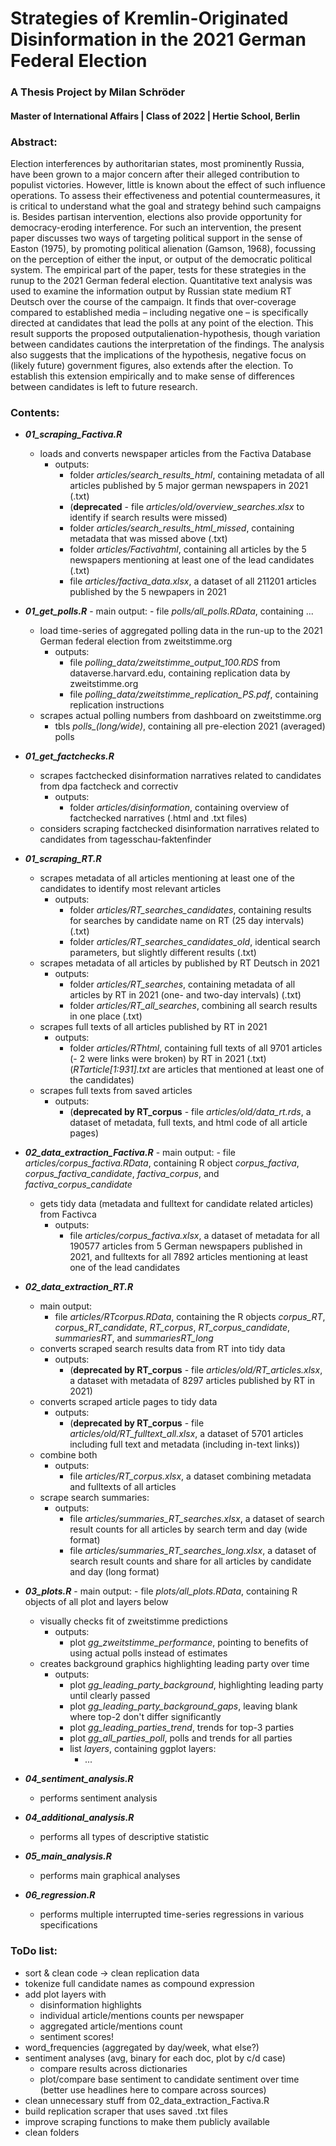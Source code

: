 # Strategies of Kremlin-Originated Disinformation in the 2021 German Federal Election

### A Thesis Project by Milan Schröder

#### Master of International Affairs \| Class of 2022 \| Hertie School, Berlin

### Abstract:

Election interferences by authoritarian states, most prominently Russia, have been grown to a major concern after their alleged contribution to populist victories. However, little is known about the effect of such influence operations. To assess their effectiveness and potential countermeasures, it is critical to understand what the goal and strategy behind such campaigns is. Besides partisan intervention, elections also provide opportunity for democracy-eroding interference. For such an intervention, the present paper discusses two ways of targeting political support in the sense of Easton (1975), by promoting political alienation (Gamson, 1968), focussing on the perception of either the input, or output of the democratic political system.
The empirical part of the paper, tests for these strategies in the runup to the 2021 German federal election. Quantitative text analysis was used to examine the information output by Russian state medium RT Deutsch over the course of the campaign. It finds that over-coverage compared to established media – including negative one – is specifically directed at candidates that lead the polls at any point of the election. This result supports the proposed outputalienation-hypothesis, though variation between candidates cautions the interpretation of the findings. The analysis also suggests that the implications of the hypothesis, negative focus on (likely future) government figures, also extends after the election. To establish this extension empirically and to make sense of differences between candidates is left to future research.

### Contents:

-   ***01_scraping_Factiva.R***
    -   loads and converts newspaper articles from the Factiva Database
        -   outputs:
            -   folder *articles/search_results_html*, containing metadata of all articles published by 5 major german newspapers in 2021 (.txt)
            -   (**deprecated** - file *articles/old/overview_searches.xlsx* to identify if search results were missed)
            -   folder *articles/search_results_html_missed*, containing metadata that was missed above (.txt)
            -   folder *articles/Factivahtml*, containing all articles by the 5 newspapers mentioning at least one of the lead candidates (.txt)
            -   file *articles/factiva_data.xlsx*, a dataset of all 211201 articles published by the 5 newpapers in 2021
-   ***01_get_polls.R*** - main output: - file *polls/all_polls.RData*, containing ...
    -   load time-series of aggregated polling data in the run-up to the 2021 German federal election from zweitstimme.org
        -   outputs:
            -   file *polling_data/zweitstimme_output_100.RDS* from dataverse.harvard.edu, containing replication data by zweitstimme.org
            -   file *polling_data/zweitstimme_replication_PS.pdf*, containing replication instructions
    -   scrapes actual polling numbers from dashboard on zweitstimme.org
        -   tbls *polls\_(long/wide)*, containing all pre-election 2021 (averaged) polls
-   ***01_get_factchecks.R***
    -   scrapes factchecked disinformation narratives related to candidates from dpa factcheck and correctiv
        -   outputs:
            -   folder *articles/disinformation*, containing overview of factchecked narratives (.html and .txt files)
    -   considers scraping factchecked disinformation narratives related to candidates from tagesschau-faktenfinder
-   ***01_scraping_RT.R***
    -   scrapes metadata of all articles mentioning at least one of the candidates to identify most relevant articles
        -   outputs:
            -   folder *articles/RT_searches_candidates*, containing results for searches by candidate name on RT (25 day intervals) (.txt)
            -   folder *articles/RT_searches_candidates_old*, identical search parameters, but slightly different results (.txt)
    -   scrapes metadata of all articles by published by RT Deutsch in 2021
        -   outputs:
            -   folder *articles/RT_searches*, containing metadata of all articles by RT in 2021 (one- and two-day intervals) (.txt)
            -   folder *articles/RT_all_searches*, combining all search results in one place (.txt)
    -   scrapes full texts of all articles published by RT in 2021
        -   outputs:
            -   folder *articles/RThtml*, containing full texts of all 9701 articles (- 2 were links were broken) by RT in 2021 (.txt) (*RTarticle[1:931].txt* are articles that mentioned at least one of the candidates)
    -   scrapes full texts from saved articles
        -   outputs:
            -   (**deprecated by RT_corpus** - file *articles/old/data_rt.rds*, a dataset of metadata, full texts, and html code of all article pages)

-   ***02_data_extraction_Factiva.R***
        - main output:
            - file *articles/corpus_factiva.RData*, containing R object *corpus_factiva*, *corpus_factiva_candidate*, *factiva_corpus*, and *factiva_corpus_candidate*
    -   gets tidy data (metadata and fulltext for candidate related articles) from Factivca
        -   outputs:
            -   file *articles/corpus_factiva.xlsx*, a dataset of metadata for all 190577 articles from 5 German newspapers published in 2021, and fulltexts for all 7892 articles mentioning at least one of the lead candidates
-   ***02_data_extraction_RT.R***
    -   main output:
        -   file *articles/RTcorpus.RData*, containing the R objects *corpus_RT*, *corpus_RT_candidate*, *RT_corpus*, *RT_corpus_candidate*, *summariesRT*, and *summariesRT_long*
    -   converts scraped search results data from RT into tidy data
        -   outputs:
            -   (**deprecated by RT_corpus** - file *articles/old/RT_articles.xlsx*, a dataset with metadata of 8297 articles published by RT in 2021)
    -   converts scraped article pages to tidy data
        -   outputs:
            -   (**deprecated by RT_corpus** - file *articles/old/RT_fulltext_all.xlsx*, a dataset of 5701 articles including full text and metadata (including in-text links))
    -   combine both
        -   outputs:
            -   file *articles/RT_corpus.xlsx*, a dataset combining metadata and fulltexts of all articles
    -   scrape search summaries:
        -   outputs:
            -   file *articles/summaries_RT_searches.xlsx*, a dataset of search result counts for all articles by search term and day (wide format)
            -   file *articles/summaries_RT_searches_long.xlsx*, a dataset of search result counts and share for all articles by candidate and day (long format)
-   ***03_plots.R*** - main output: - file *plots/all_plots.RData*, containing R objects of all plot and layers below
    -   visually checks fit of zweitstimme predictions
        -   outputs:
            -   plot *gg_zweitstimme_performance*, pointing to benefits of using actual polls instead of estimates
    -   creates background graphics highlighting leading party over time
        -   outputs:
            -   plot *gg_leading_party_background*, highlighting leading party until clearly passed
            -   plot *gg_leading_party_background_gaps*, leaving blank where top-2 don't differ significantly
            -   plot *gg_leading_parties_trend*, trends for top-3 parties
            -   plot *gg_all_parties_poll*, polls and trends for all parties
            -   list *layers*, containing ggplot layers:
                -   ...
-   ***04_sentiment_analysis.R***
    -   performs sentiment analysis
-   ***04_additional_analysis.R***
    -   performs all types of descriptive statistic

-   ***05_main_analysis.R***
    -   performs main graphical analyses

-   ***06_regression.R***
    -   performs multiple interrupted time-series regressions in various specifications

### ToDo list:
-   sort & clean code -> clean replication data
-   tokenize full candidate names as compound expression 
-   add plot layers with
    -   disinformation highlights
    -   individual article/mentions counts per newspaper
    -   aggregated article/mentions count
    -   sentiment scores!
-   word_frequencies (aggregated by day/week, what else?)
-   sentiment analyses (avg, binary for each doc, plot by c/d case)
    -   compare results across dictionaries
    -   plot/compare base sentiment to candidate sentiment over time (better  use headlines here to compare across sources)
-   clean unnecessary stuff from 02_data_extraction_Factiva.R
-   build replication scraper that uses saved .txt files
-   improve scraping functions to make them publicly available
-   clean folders

